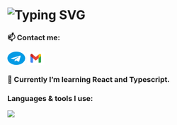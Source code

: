 
<h1><img src="https://readme-typing-svg.herokuapp.com?font=Fira+Code&pause=1000&color=00ABF7&width=435&lines=Hello+there%F0%9F%91%8B+My+name+is+Eugene.;I+am+a+Frontend+developer." alt="Typing SVG" /></h1>

<h3 align="left">📫 Contact me:</h3>

<p align="left">
<a href="https://t.me/eugenekartashian" target="_blank"><img align="center" src="https://github.com/eugenekartashian/eugenekartashian/blob/main/icons/tg.svg" alt="@eugenekartashian" height="30" width="40" /></a>
<a href="mailto:e.kartashian@gmail.com" target="_blank"><img align="center" src="https://github.com/eugenekartashian/eugenekartashian/blob/main/icons/mail.svg" alt="e.kartashian@gmail.com" height="30" width="40" /></a>
</p>

<h3 align="left">🌱 Currently I’m learning React and Typescript.</h3>

<h3 align="left">Languages & tools I use:</h3>
<img src="https://skillicons.dev/icons?i=html,css,sass,js,react,redux,tailwind,materialui,git,gulp,webpack,figma,jest,nodejs" />


